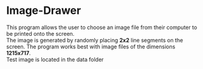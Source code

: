 # Image-Drawer
This program allows the user to choose an image file from their computer to be printed onto the screen. </br>
The image is generated by randomly placing <strong>2x2</strong> line segments on the screen. 
The program works best with image files of the dimensions <strong>1215x717</strong>.
</br>Test image is located in the data folder
